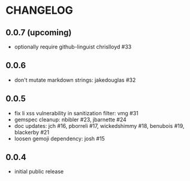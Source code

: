 # CHANGELOG

## 0.0.7 (upcoming)

  * optionally require github-linguist chrislloyd #33

## 0.0.6

  * don't mutate markdown strings: jakedouglas #32

## 0.0.5

  * fix li xss vulnerability in sanitization filter: vmg #31
  * gemspec cleanup: nbibler #23, jbarnette #24
  * doc updates: jch #16, pborreli #17, wickedshimmy #18, benubois #19, blackerby #21
  * loosen gemoji dependency: josh #15

## 0.0.4

  * initial public release